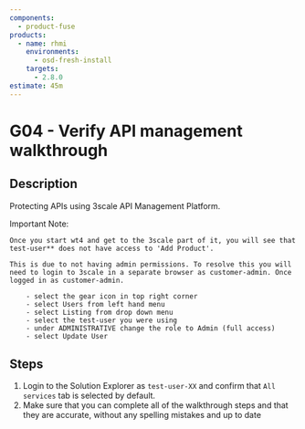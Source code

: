 ```yaml
---
components:
  - product-fuse
products:
  - name: rhmi
    environments:
      - osd-fresh-install
    targets:
      - 2.8.0
estimate: 45m
---
```


# G04 - Verify API management walkthrough

## Description

Protecting APIs using 3scale API Management Platform.

Important Note:

    Once you start wt4 and get to the 3scale part of it, you will see that test-user** does not have access to 'Add Product'.

    This is due to not having admin permissions. To resolve this you will need to login to 3scale in a separate browser as customer-admin. Once logged in as customer-admin.

        - select the gear icon in top right corner
        - select Users from left hand menu
        - select Listing from drop down menu
        - select the test-user you were using
        - under ADMINISTRATIVE change the role to Admin (full access)
        - select Update User

## Steps

1. Login to the Solution Explorer as `test-user-XX` and confirm that `All services` tab is selected by default.
2. Make sure that you can complete all of the walkthrough steps and that they are accurate, without any spelling mistakes and up to date

